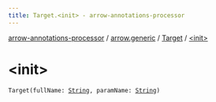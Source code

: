 ```yaml
---
title: Target.<init> - arrow-annotations-processor
---
```


[arrow-annotations-processor](../../index.html) / [arrow.generic](../index.html) / [Target](index.html) / [&lt;init&gt;](./-init-.html)

# &lt;init&gt;

`Target(fullName: `[`String`](https://kotlinlang.org/api/latest/jvm/stdlib/kotlin/-string/index.html)`, paramName: `[`String`](https://kotlinlang.org/api/latest/jvm/stdlib/kotlin/-string/index.html)`)`